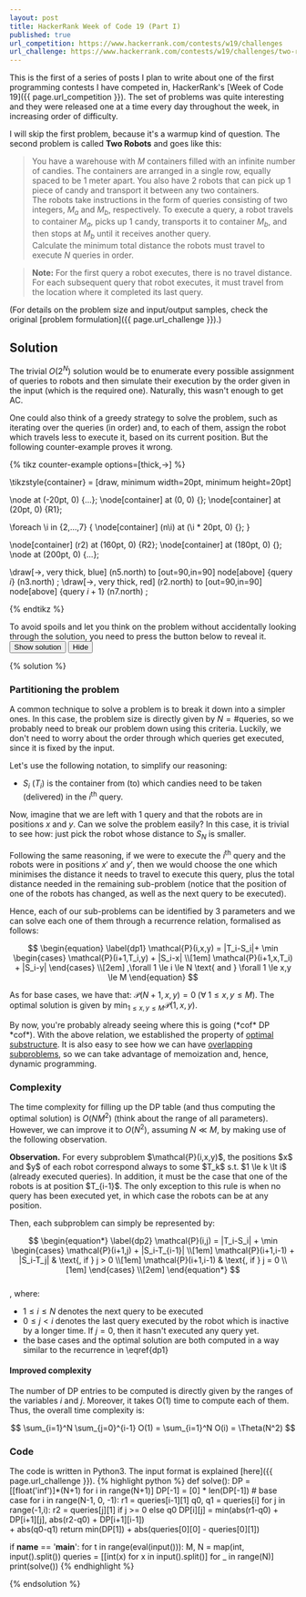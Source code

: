 ```yaml
---
layout: post
title: HackerRank Week of Code 19 (Part I)
published: true
url_competition: https://www.hackerrank.com/contests/w19/challenges
url_challenge: https://www.hackerrank.com/contests/w19/challenges/two-robots
---
```


This is the first of a series of posts I plan to write about one of the first programming contests I have competed in, HackerRank's [Week of Code 19]({{ page.url_competition }}). The set of problems was quite interesting and they were released one at a time every day throughout the week, in increasing order of difficulty.

I will skip the first problem, because it's a warmup kind of question. The second problem is called **Two Robots** and goes like this: 

<!--more-->

> You have a warehouse with $M$ containers filled with an infinite number of candies. The containers are arranged in a single row, equally spaced to be $1$ meter apart. You also have $2$ robots that can pick up $1$ piece of candy and transport it between any two containers.  
The robots take instructions in the form of queries consisting of two integers, $M_a$ and $M_b$, respectively. To execute a query, a robot travels to container $M_a$, picks up $1$ candy, transports it to container $M_b$, and then stops at $M_b$ until it receives another query.  
Calculate the minimum total distance the robots must travel to execute $N$ queries in order.  

> **Note:** For the first query a robot executes, there is no travel distance. For each subsequent query that robot executes, it must travel from the location where it completed its last query.

(For details on the problem size and input/output samples, check the original [problem formulation]({{ page.url_challenge }}).)

## Solution
The trivial $O(2^N)$ solution would be to enumerate every possible assignment of queries to robots and then simulate their execution by the order given in the input (which is the required one). Naturally, this wasn't enough to get AC.

One could also think of a greedy strategy to solve the problem, such as iterating over the queries (in order) and, to each of them, assign the robot which travels less to execute it, based on its current position. But the following counter-example proves it wrong.

{% tikz counter-example options=[thick,->] %}

\tikzstyle{container} = [draw, minimum width=20pt, minimum height=20pt]

\node at (-20pt, 0) {...};
\node[container] at (0, 0)  {};
\node[container] at (20pt, 0) {R1};

\foreach \i in {2,...,7}
{
  \node[container] (n\i) at (\i * 20pt, 0) {};
}

\node[container] (r2) at (160pt, 0)  {R2};
\node[container] at (180pt, 0) {};
\node at (200pt, 0) {...};

\draw[->, very thick, blue]  (n5.north) to [out=90,in=90] node[above] {query $i$} (n3.north) ;
\draw[->, very thick, red]  (r2.north) to [out=90,in=90] node[above] {query $i+1$} (n7.north) ;

{% endtikz %}

<div class="message">
To avoid spoils and let you think on the problem without accidentally looking through the solution, you need to press the button below to reveal it.
</div>
<button class="toggle-solution show" href="#">Show solution</button>
<button class="toggle-solution hide" href="#">Hide</button>

{% solution %}

### Partitioning the problem

A common technique to solve a problem is to break it down into a simpler ones. In this case, the problem size is directly given by $N=\text{#queries}$, so we probably need to break our problem down using this criteria. Luckily, we don't need to worry about the order through which queries get executed, since it is fixed by the input.

Let's use the following notation, to simplify our reasoning:

* $S_i$ ($T_i$) is the container from (to) which candies need to be taken (delivered) in the $i$<sup>th</sup> query.

Now, imagine that we are left with $1$ query and that the robots are in positions $x$ and $y$. Can we solve the problem easily? In this case, it is trivial to see how: just pick the robot whose distance to $S_{N}$ is smaller.

Following the same reasoning, if we were to execute the $i$<sup>th</sup> query and the robots were in positions $x'$ and $y'$, then we would choose the one which minimises the distance it needs to travel to execute this query, plus the total distance needed in the remaining sub-problem (notice that the position of one of the robots has changed, as well as the next query to be executed).

Hence, each of our sub-problems can be identified by $3$ parameters and we can solve each one of them through a recurrence relation, formalised as follows:

$$
\begin{equation}
 \label{dp1}
 \mathcal{P}(i,x,y) = |T_i-S_i|+ \min
 \begin{cases}
  \mathcal{P}(i+1,T_i,y) + |S_i-x| \\[1em]
  \mathcal{P}(i+1,x,T_i) + |S_i-y|
 \end{cases} \\[2em]
 ,\forall 1 \le i \le N \text{ and } \forall 1 \le x,y \le M
\end{equation}
$$

As for base cases, we have that: $\mathcal{P}(N+1,x,y)=0 \; (\forall \; 1 \le x,y \le M)$. The optimal solution is given by $\min_{1 \le x,y \le M} \mathcal{P}(1,x,y)$.

By now, you're probably already seeing where this is going (\*cof\* DP \*cof\*). With the above relation, we established the property of [optimal substructure](https://en.wikipedia.org/wiki/Optimal_substructure). It is also easy to see how we can have [overlapping subproblems](https://en.wikipedia.org/wiki/Overlapping_subproblems), so we can take advantage of memoization and, hence, dynamic programming.

### Complexity

The time complexity for filling up the DP table (and thus computing the optimal solution) is $O(NM^2)$ (think about the range of all parameters). However, we can improve it to $O(N^2)$, assuming $N \ll M$, by making use of the following observation.

<div class="observation">
<b>Observation.</b> For every subproblem $\mathcal{P}(i,x,y)$, the positions $x$ and $y$ of each robot correspond always to some $T_k$ s.t. $1 \le k \lt i$ (already executed queries). In addition, it must be the case that one of the robots is at position $T_{i-1}$. The only exception to this rule is when no query has been executed yet, in which case the robots can be at any position.
</div>

Then, each subproblem can simply be represented by:

$$
\begin{equation*}
\label{dp2}
\mathcal{P}(i,j) = |T_i-S_i| + \min
 \begin{cases}
  \mathcal{P}(i+1,j) + |S_i-T_{i-1}| \\[1em]
  \mathcal{P}(i+1,i-1) + |S_i-T_j|  & \text{, if } j > 0 \\[1em]
  \mathcal{P}(i+1,i-1)              & \text{, if } j = 0 \\[1em]
 \end{cases} \\[2em]
\end{equation*}
$$  
, where:

* $1 \le i \le N$ denotes the next query to be executed  
* $0 \le j \lt i$ denotes the last query executed by the robot which is inactive by a longer time. If $j=0$, then it hasn't executed any query yet.  
* the base cases and the optimal solution are both computed in a way similar to the recurrence in \eqref{dp1}

#### Improved complexity

The number of DP entries to be computed is directly given by the ranges of the variables $i$ and $j$. Moreover, it takes O(1) time to compute each of them. Thus, the overall time complexity is:

$$
\sum_{i=1}^N \sum_{j=0}^{i-1} O(1) = \sum_{i=1}^N O(i) = \Theta(N^2) 
$$

### Code

The code is written in Python3. The input format is explained [here]({{ page.url_challenge }}).
{% highlight python %}
def solve():
  DP = [[float('inf')]*(N+1) for i in range(N+1)]
  DP[-1] = [0] * len(DP[-1])  # base case
  for i in range(N-1, 0, -1):
    r1 = queries[i-1][1]
    q0, q1 = queries[i]
    for j in range(-1,i):
      r2 = queries[j][1] if j >= 0 else q0
      DP[i][j] = min(abs(r1-q0) + DP[i+1][j], abs(r2-q0) + DP[i+1][i-1])\
                 + abs(q0-q1)
  return min(DP[1]) + abs(queries[0][0] - queries[0][1])

if __name__ == '__main__':
  for t in range(eval(input())):
    M, N = map(int, input().split())
    queries = [[int(x) for x in input().split()] for _ in range(N)]
    print(solve())
{% endhighlight %}

{% endsolution %}

